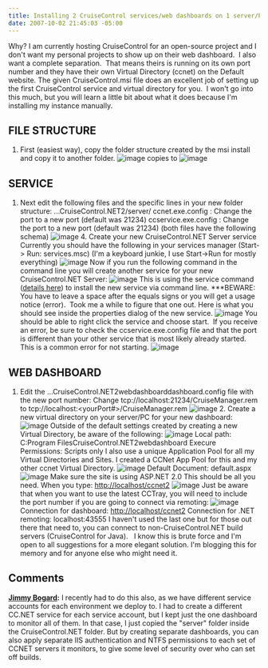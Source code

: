 ```yaml
---
title: Installing 2 CruiseControl services/web dashboards on 1 server/PC
date: 2007-10-02 21:45:03 -05:00
---
```


Why? I am currently hosting CruiseControl for an open-source project and I don't want my personal projects to show up on their web dashboard.  I also want a complete separation.  That means theirs is running on its own port number and they have their own Virtual Directory (ccnet) on the Default website. The given CruiseControl.msi file does an excellent job of setting up the first CruiseControl service and virtual directory for you.  I won't go into this much, but you will learn a little bit about what it does because I'm installing my instance manually.

## FILE STRUCTURE

1. First (easiest way), copy the folder structure created by the msi install and copy it to another folder. ![image](jasonmeridth/files/2011/03/Installing2CruiseControlserviceswebdashb_EB50/image_thumb.png) copies to ![image](http://lostechies.com/jasonmeridth/files/2011/03/Installing2CruiseControlserviceswebdashb_EB50/image_thumb_1.png)

## SERVICE

1. Next edit the following files and the specific lines in your new folder structure: ...CruiseControl.NET2/server/ ccnet.exe.config : Change the port to a new port (default was 21234) ccservice.exe.config : Change the port to a new port (default was 21234) (both files have the following schema) ![image](jasonmeridth/files/2011/03/Installing2CruiseControlserviceswebdashb_EB50/image_thumb_2.png) 4\. Create your new CruiseControl.NET Server service Currently you should have the following in your services manager (Start-> Run: services.msc) (I'm a keyboard junkie, I use Start->Run for mostly everything) ![image](http://lostechies.com/jasonmeridth/files/2011/03/Installing2CruiseControlserviceswebdashb_EB50/image_thumb_3.png) Now if you run the following command in the command line you will create another service for your new CruiseControl.NET Server: ![image](http://lostechies.com/jasonmeridth/files/2011/03/Installing2CruiseControlserviceswebdashb_EB50/image_thumb_6.png) This is using the service command ([details here](http://msdn2.microsoft.com/en-us/library/ms810435.aspx)) to install the new service via command line. ***BEWARE:  You have to leave a space after the equals signs or you will get a usage notice (error).  Took me a while to figure that one out. Here is what you should see inside the properties dialog of the new service. ![image](http://lostechies.com/jasonmeridth/files/2011/03/Installing2CruiseControlserviceswebdashb_EB50/image_thumb_5.png) You should be able to right click the service and choose start.  If you receive an error, be sure to check the ccservice.exe.config file and that the port is different than your other service that is most likely already started.  This is a common error for not starting. ![image](http://lostechies.com/jasonmeridth/files/2011/03/Installing2CruiseControlserviceswebdashb_EB50/image_thumb_4.png)

## WEB DASHBOARD

1. Edit the ...CruiseControl.NET2webdashboarddashboard.config file with the new port number: Change tcp://localhost:21234/CruiseManager.rem to tcp://localhost:<yourPort#>/CruiseManager.rem ![image](jasonmeridth/files/2011/03/Installing2CruiseControlserviceswebdashb_EB50/image_thumb_7.png) 2\. Create a new virtual directory on your server/PC for your new dashboard: ![image](http://lostechies.com/jasonmeridth/files/2011/03/Installing2CruiseControlserviceswebdashb_EB50/image_thumb_8.png) Outside of the default settings created by creating a new Virtual Directory, be aware of the following: ![image](http://lostechies.com/jasonmeridth/files/2011/03/Installing2CruiseControlserviceswebdashb_EB50/image_thumb_10.png) Local path: C:Program FilesCruiseControl.NET2webdashboard Execure Permissions: Scripts only I also use a unique Application Pool for all my Virtual Directories and Sites. I created a CCNet App Pool for this and my other ccnet Virtual Directory. ![image](http://lostechies.com/jasonmeridth/files/2011/03/Installing2CruiseControlserviceswebdashb_EB50/image_thumb_11.png) Default Document: default.aspx ![image](http://lostechies.com/jasonmeridth/files/2011/03/Installing2CruiseControlserviceswebdashb_EB50/image_thumb_12.png) Make sure the site is using ASP.NET 2.0 This should be all you need. When you type: <http://localhost/ccnet2> ![image](http://lostechies.com/jasonmeridth/files/2011/03/Installing2CruiseControlserviceswebdashb_EB50/image_thumb_13.png) Just be aware that when you want to use the latest CCTray, you will need to include the port number if you are going to connect via remoting: ![image](http://lostechies.com/jasonmeridth/files/2011/03/Installing2CruiseControlserviceswebdashb_EB50/image_thumb_14.png) Connection for dashboard: <http://localhost/ccnet2> Connection for .NET remoting: localhost:43555 I haven't used the last one but for those out there that need to, you can connect to non-CruiseControl.NET build servers (CruiseControl for Java).   I know this is brute force and I'm open to all suggestions for a more elegant solution. I'm blogging this for memory and for anyone else who might need it.

## Comments

**[Jimmy Bogard](#137 "2007-10-03 12:32:07"):** I recently had to do this also, as we have different service accounts for each environment we deploy to. I had to create a different CC.NET service for each service account, but I kept just the one dashboard to monitor all of them. In that case, I just copied the "server" folder inside the CruiseControl.NET folder. But by creating separate dashboards, you can also apply separate IIS authentication and NTFS permissions to each set of CCNET servers it monitors, to give some level of security over who can set off builds.
